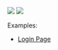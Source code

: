 <!-- default badges list -->
![](https://img.shields.io/endpoint?url=https://codecentral.devexpress.com/api/v1/VersionRange/337085889/22.1.2%2B)
[![](https://img.shields.io/badge/📖_How_to_use_DevExpress_Examples-e9f6fc?style=flat-square)](https://docs.devexpress.com/GeneralInformation/403183)
<!-- default badges end -->
Examples:

- [Login Page](/CS/EditorsLoginPage/)

